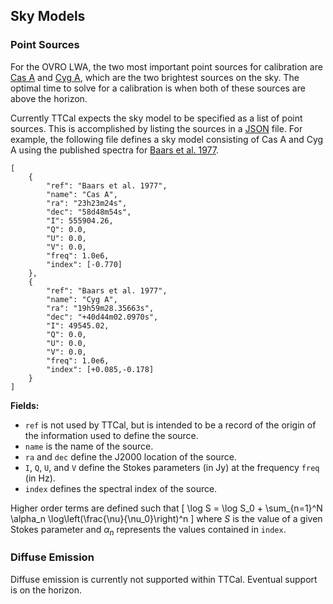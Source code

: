 ## Sky Models

### Point Sources

For the OVRO LWA, the two most important point sources for calibration are
[Cas A](https://en.wikipedia.org/wiki/Cassiopeia_A) and
[Cyg A](https://en.wikipedia.org/wiki/Cygnus_A), which are the two brightest
sources on the sky. The optimal time to solve for a calibration is when both
of these sources are above the horizon.

Currently TTCal expects the sky model to be specified as a list of point sources.
This is accomplished by listing the sources in a [JSON](http://www.json.org/) file.
For example, the following file defines a sky model consisting of Cas A and Cyg A
using the published spectra for [Baars et al. 1977](http://adsabs.harvard.edu/abs/1977A%26A....61...99B).

```
[
    {
        "ref": "Baars et al. 1977",
        "name": "Cas A",
        "ra": "23h23m24s",
        "dec": "58d48m54s",
        "I": 555904.26,
        "Q": 0.0,
        "U": 0.0,
        "V": 0.0,
        "freq": 1.0e6,
        "index": [-0.770]
    },
    {
        "ref": "Baars et al. 1977",
        "name": "Cyg A",
        "ra": "19h59m28.35663s",
        "dec": "+40d44m02.0970s",
        "I": 49545.02,
        "Q": 0.0,
        "U": 0.0,
        "V": 0.0,
        "freq": 1.0e6,
        "index": [+0.085,-0.178]
    }
]
```

**Fields:**

* `ref` is not used by TTCal, but is intended to be a record of the origin
  of the information used to define the source.
* `name` is the name of the source.
* `ra` and `dec` define the J2000 location of the source.
* `I`, `Q`, `U`, and `V` define the Stokes parameters (in Jy) at the frequency `freq` (in Hz).
* `index` defines the spectral index of the source.

Higher order terms are defined such that
\[
    \log S = \log S_0 + \sum_{n=1}^N \alpha_n \log\left(\frac{\nu}{\nu_0}\right)^n
\]
where $S$ is the value of a given Stokes parameter and $\alpha_n$ represents
the values contained in `index`.

### Diffuse Emission

Diffuse emission is currently not supported within TTCal. Eventual support is on the
horizon.

